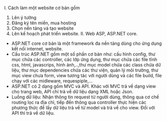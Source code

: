I. Cách làm một website cơ bản gồm
1. Lên ý tưởng
2. Đăng ký tên miền, mua hosting
3. Chọn nền tảng và tạo website
4. Lên kế hoạch phát triển website.
II. Web ASP, ASP.NET core.
-	ASP.NET core cơ bản là một framework đa nền tảng dùng cho ứng dụng kết nối internet, website.
-	Cấu trúc ASP.NET gồm một số phần cơ bản như: cấu hình config, thư mục chứa các controller, các lớp ứng dụng, thư mục chứa các file tĩnh css, html, javascrips, hình ảnh,..,thư mục model chứa các class chứa dữ liệu, thư mục dependencies chứa các thư viện, quản lý môi trường, thư mục view chưa form, view tương tác với người dùng và các file build, file chạy với các midleware, requespiple,...
-	ASP.NET có 2 dạng gồm MVC và API. Khác với MVC trả về dạng view cho trang web, API chỉ trả về dữ liệu dạng XML hoặc Json.
-	Luồng dữ liệu: Nhận thông tin request từ người dùng, thông qua cơ chế routing lọc ra địa chỉ, tiếp đến thông qua controller thực hiện các phương thức để lấy dữ liệu trả về từ model và trả về cho view. Đối với API thì trả về dữ liệu.
